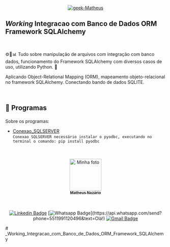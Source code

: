 <p align = "center">
  <a href="https://www.linkedin.com/in/matheus-naz%C3%A1rio-676411b3/">
    <img src="https://i.ibb.co/1LyDXjc/geek-Matheus.png" alt="geek-Matheus" border="0" /></a>
</p>

## _Working_ Integracao com Banco de Dados ORM Framework SQLAlchemy 

<br>

<p align = "center" id = "project">

⚙📑📊 Tudo sobre manipulação de arquivos com integração com banco dados, funcionamento do Framework SQLAlchemy com diversos casos de uso, utilizando Python. 🐍

Aplicando Object-Relational Mapping (ORM), mapeamento objeto-relacional no framework SQLAlchemy.
Conectando bando de dados SQLITE.
 
</p>

<br>

<h2 id = "techs">

  🚀 Programas

</h2>

Sobre os programas:

- [Conexao_SQLSERVER](https://github.com/Matheus-Nazario/_Working_Integracao_com_Banco_de_Dados_ORM_Framework_SQLAlchemy/blob/main/Conexao_SQLSERVER.py) </br>` Conexao SQLSERVER necessário instalar o pyodbc, executando no terminal o comando: pip install pyodbc `


<br>
</br>

<center>
<a href="https://github.com/Matheus-Nazario">
  <img src = "https://avatars.githubusercontent.com/u/58954901?v=4" width = "100px;" alt = "Minha foto" />
  <br />
  <sub> <b> Matheus Nazário </b> </sub>
</a>

<br />
<br />

<br/>

[![Linkedin Badge](https://img.shields.io/badge/-LinkedIn-blue?style=for-the-badge&logo=Linkedin&logoColor=white&link=https://www.linkedin.com/in/matheus-nazário-676411b3/)](https://www.linkedin.com/in/matheus-nazário-676411b3/)
[![Whatsapp Badge](https://img.shields.io/badge/-Whatsapp-4CA143?style=for-the-badge&labelColor=4CA143&logo=whatsapp&logoColor=white&link=https://api.whatsapp.com/send?phone=5511991120496&text=Olá!)](https://api.whatsapp.com/send?phone=5511991120496&text=Olá!)
[![Gmail Badge](https://img.shields.io/badge/-Gmail-c14438?style=for-the-badge&logo=Gmail&logoColor=white&link=mailto:matheus.nazario@aluno.faculdadeimpacta.com.br
)](mailto:matheus.nazario@aluno.faculdadeimpacta.com.br
)

</center># _Working_Integracao_com_Banco_de_Dados_ORM_Framework_SQLAlchemy
